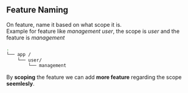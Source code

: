 ## Feature Naming

On feature, name it based on what scope it is.\
Example for feature like _management user_, the scope is _user_ and the feature is _management_

```sh
.
└── app /
    └── user/
        └── management
```

By **scoping** the feature we can add **more feature** regarding the scope **seemlesly**.

